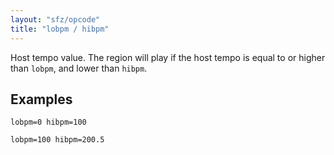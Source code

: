 ```yaml
---
layout: "sfz/opcode"
title: "lobpm / hibpm"
---
```

Host tempo value. The region will play if the host tempo is equal to or higher
than `lobpm`, and lower than `hibpm`.

## Examples

```
lobpm=0 hibpm=100

lobpm=100 hibpm=200.5
```

